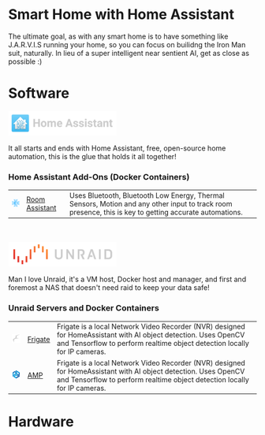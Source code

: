 # Smart Home with Home Assistant

The ultimate goal, as with any smart home is to have something like J.A.R.V.I.S running your home, so you can focus on builidng the Iron Man suit, naturally. In lieu of a super intelligent near sentient AI, get as close as possible :)

# Software

<a href="https://www.home-assistant.io/"><img src=".storage/images/HomeAssistant-Logo.png" height="50"></a>
  
  It all starts and ends with Home Assistant, free, open-source home automation, this is the glue that holds it all together!

### Home Assistant Add-Ons (Docker Containers)

||||
| --- | --- | -- |
| <img src=".storage/images/RoomAssistant-icon.png" width=50> | [Room Assistant](https://www.room-assistant.io/) | Uses Bluetooth, Bluetooth Low Energy, Thermal Sensors, Motion and any other input to track room presence, this is key to getting accurate automations. |

\
\
<a href="https://unraid.net/"><img src=".storage/images/UNRAID-Logo.png" height="50"></a>

Man I love Unraid, it's a VM host, Docker host and manager, and first and foremost a NAS that doesn't need raid to keep your data safe!

### Unraid Servers and Docker Containers

||||
| --- | --- | --- |
| <img src=".storage/images/Frigate-icon.png" width="70"> | [Frigate](https://blakeblackshear.github.io/frigate/) | Frigate is a local Network Video Recorder (NVR) designed for HomeAssistant with AI object detection. Uses OpenCV and Tensorflow to perform realtime object detection locally for IP cameras. |
| <img src=".storage/images/AMP-icon.png" width="70"> | [AMP](https://cubecoders.com/AMP) | Frigate is a local Network Video Recorder (NVR) designed for HomeAssistant with AI object detection. Uses OpenCV and Tensorflow to perform realtime object detection locally for IP cameras. |

# Hardware

